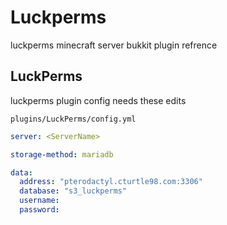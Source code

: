 # Luckperms 

luckperms minecraft server bukkit plugin refrence

## LuckPerms

luckperms plugin config needs these edits

`plugins/LuckPerms/config.yml`
```yaml
server: <ServerName>

storage-method: mariadb

data:
  address: "pterodactyl.cturtle98.com:3306"
  database: "s3_luckperms"
  username:
  password:

```

